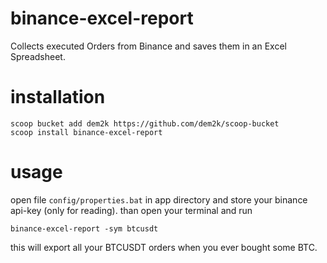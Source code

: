 # binance-excel-report
Collects executed Orders from Binance and saves them in an Excel Spreadsheet.

# installation
````
scoop bucket add dem2k https://github.com/dem2k/scoop-bucket
scoop install binance-excel-report
````

# usage
open file ``config/properties.bat`` in app directory and store your binance api-key (only for reading). than open your terminal and run

````
binance-excel-report -sym btcusdt
````

this will export all your BTCUSDT orders when you ever bought some BTC.
